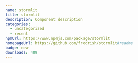 ```yaml
---
name: stormlit
title: stormlit
description: Component description
categories:
  - uncategorized
  - recent
npmUrl: https://www.npmjs.com/package/stormlit
homepageUrl: https://github.com/frodrish/stormlit#readme
badge: new
downloads: 489
---
```

